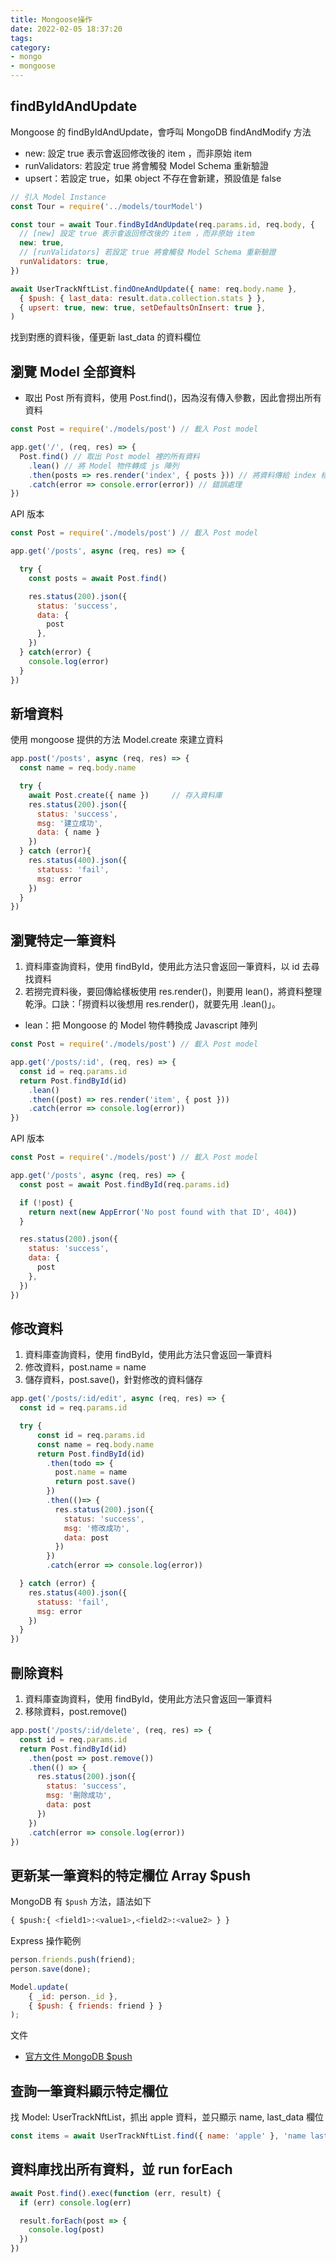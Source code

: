 ```yaml
---
title: Mongoose操作
date: 2022-02-05 18:37:20
tags:
category:
- mongo
- mongoose
---
```

## findByIdAndUpdate

Mongoose 的 findByIdAndUpdate，會呼叫 MongoDB findAndModify 方法

- new: 設定 true 表示會返回修改後的 item ，而非原始 item
- runValidators: 若設定 true 將會觸發 Model Schema 重新驗證
- upsert：若設定 true，如果 object 不存在會新建，預設值是 false

``` js
// 引入 Model Instance
const Tour = require('../models/tourModel')

const tour = await Tour.findByIdAndUpdate(req.params.id, req.body, {
  // [new] 設定 true 表示會返回修改後的 item ，而非原始 item
  new: true,
  // [runValidators] 若設定 true 將會觸發 Model Schema 重新驗證
  runValidators: true,
})
```

``` js
await UserTrackNftList.findOneAndUpdate({ name: req.body.name },
  { $push: { last_data: result.data.collection.stats } },
  { upsert: true, new: true, setDefaultsOnInsert: true },
)
```
找到對應的資料後，僅更新 last_data 的資料欄位

## 瀏覽 Model 全部資料
- 取出 Post 所有資料，使用 Post.find()，因為沒有傳入參數，因此會撈出所有資料

``` js
const Post = require('./models/post') // 載入 Post model

app.get('/', (req, res) => {
  Post.find() // 取出 Post model 裡的所有資料
    .lean() // 將 Model 物件轉成 js 陣列
    .then(posts => res.render('index', { posts })) // 將資料傳給 index 樣板
    .catch(error => console.error(error)) // 錯誤處理
})
```

API 版本
``` js
const Post = require('./models/post') // 載入 Post model

app.get('/posts', async (req, res) => {

  try {
    const posts = await Post.find()

    res.status(200).json({
      status: 'success',
      data: {
        post
      },
    })
  } catch(error) {
    console.log(error)
  }
})
```

## 新增資料
使用 mongoose 提供的方法 Model.create 來建立資料

``` js
app.post('/posts', async (req, res) => {
  const name = req.body.name

  try {
    await Post.create({ name })     // 存入資料庫
    res.status(200).json({
      status: 'success',
      msg: '建立成功',
      data: { name }
    })
  } catch (error){
    res.status(400).json({
      statuss: 'fail',
      msg: error
    })
  }
})
```


## 瀏覽特定一筆資料
1. 資料庫查詢資料，使用 findById，使用此方法只會返回一筆資料，以 id 去尋找資料
2. 若撈完資料後，要回傳給樣板使用 res.render()，則要用 lean()，將資料整理乾淨。口訣：「撈資料以後想用 res.render()，就要先用 .lean()」。
- lean：把 Mongoose 的 Model 物件轉換成 Javascript 陣列


``` js
const Post = require('./models/post') // 載入 Post model

app.get('/posts/:id', (req, res) => {
  const id = req.params.id
  return Post.findById(id)
    .lean()
    .then((post) => res.render('item', { post }))
    .catch(error => console.log(error))
})
```

API 版本
``` js
const Post = require('./models/post') // 載入 Post model

app.get('/posts', async (req, res) => {
  const post = await Post.findById(req.params.id)

  if (!post) {
    return next(new AppError('No post found with that ID', 404))
  }

  res.status(200).json({
    status: 'success',
    data: {
      post
    },
  })
})
```

## 修改資料
1. 資料庫查詢資料，使用 findById，使用此方法只會返回一筆資料
2. 修改資料，post.name = name
3. 儲存資料，post.save()，針對修改的資料儲存

``` js
app.get('/posts/:id/edit', async (req, res) => {
  const id = req.params.id

  try {
      const id = req.params.id
      const name = req.body.name
      return Post.findById(id)
        .then(todo => {
          post.name = name
          return post.save()
        })
        .then(()=> {
          res.status(200).json({
            status: 'success',
            msg: '修改成功',
            data: post
          })
        })
        .catch(error => console.log(error))

  } catch (error) {
    res.status(400).json({
      statuss: 'fail',
      msg: error
    })
  }
})
```

## 刪除資料
1. 資料庫查詢資料，使用 findById，使用此方法只會返回一筆資料
2. 移除資料，post.remove()

``` js
app.post('/posts/:id/delete', (req, res) => {
  const id = req.params.id
  return Post.findById(id)
    .then(post => post.remove())
    .then(() => {
      res.status(200).json({
        status: 'success',
        msg: '刪除成功',
        data: post
      })
    })
    .catch(error => console.log(error))
})
```


## 更新某一筆資料的特定欄位 Array $push
MongoDB 有 `$push` 方法，語法如下
``` sql
{ $push:{ <field1>:<value1>,<field2>:<value2> } }
```

Express 操作範例
``` js
person.friends.push(friend);
person.save(done);

Model.update(
    { _id: person._id }, 
    { $push: { friends: friend } }
);
```

文件
- [官方文件 MongoDB $push](https://docs.mongodb.com/manual/reference/operator/update/push/#up._S_push)

## 查詢一筆資料顯示特定欄位
找 Model: UserTrackNftList，抓出 apple 資料，並只顯示 name, last_data 欄位

``` js
const items = await UserTrackNftList.find({ name: 'apple' }, 'name last_data')
```

## 資料庫找出所有資料，並 run forEach
``` js
await Post.find().exec(function (err, result) {
  if (err) console.log(err)

  result.forEach(post => {
    console.log(post)
  })
})
```